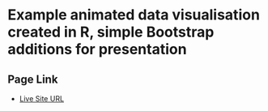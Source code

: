 # Example animated data visualisation created in R, simple Bootstrap additions for presentation

## Page Link

- [Live Site URL]()
